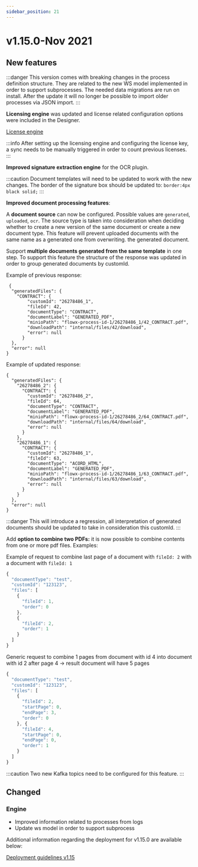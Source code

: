 ```yaml
---
sidebar_position: 21
---
```


# v1.15.0-Nov 2021

## **New features**

:::danger
This version comes with breaking changes in the process definition structure. They are related to the new WS model implemented in order to support subprocesses. The needed data migrations are run on install. After the update it will no longer be possible to import older processes via JSON import.
:::

**Licensing engine** was updated and license related configuration options were included in the Designer.

[License engine](../../docs/platform-deep-dive/core-components/core-extensions/license-engine)

:::info
After setting up the licensing engine and configuring the license key, a sync needs to be manually triggered in order to count previous licenses.
:::

**Improved signature extraction engine** for the OCR plugin.

:::caution
Document templates will need to be updated to work with the new changes. The border of the signature box should be updated to: `border:4px black solid;`
:::

**Improved document processing features**:

A **document source** can now be configured. Possible values are `generated`, `uploaded`, `ocr`. The source type is taken into consideration when deciding whether to create a new version of the same document or create a new document type. This feature will prevent uploaded documents with the same name as a generated one from overwriting. the generated document. 

Support **multiple documents generated from the same template** in one step. To support this feature the structure of the response was updated in order to group generated documents by customId. 


Example of previous response:

```
 {
  "generatedFiles": {
    "CONTRACT": {
        "customId": "26278486_1",
        "fileId": 42,
        "documentType": "CONTRACT",
        "documentLabel": "GENERATED_PDF",
        "minioPath": "flowx-process-id-1/26278486_1/42_CONTRACT.pdf",
        "downloadPath": "internal/files/42/download",
        "error": null
      }
  },
  "error": null
}
```

Example of updated response:

```
{
  "generatedFiles": {
    "26278486_2": {
      "CONTRACT": {
        "customId": "26278486_2",
        "fileId": 64,
        "documentType": "CONTRACT",
        "documentLabel": "GENERATED_PDF",
        "minioPath": "flowx-process-id-1/26278486_2/64_CONTRACT.pdf",
        "downloadPath": "internal/files/64/download",
        "error": null
      }
    },
    "26278486_1": {
      "CONTRACT": {
        "customId": "26278486_1",
        "fileId": 63,
        "documentType": "ACORD_HTML",
        "documentLabel": "GENERATED_PDF",
        "minioPath": "flowx-process-id-1/26278486_1/63_CONTRACT.pdf",
        "downloadPath": "internal/files/63/download",
        "error": null
      }
    }
  },
  "error": null
}
```

:::danger
This will introduce a regression, all interpretation of generated documents should be updated to take in consideration this customId.
:::

Add **option to combine two PDFs:** it is now possible to combine contents from one or more pdf files. Examples:

Example of request to combine last page of a document with `fileId: 2` with a document with `fileId: 1`

```jsx
{
  "documentType": "test",
  "customId": "123123",
  "files": [
    {
      "fileId": 1,
      "order": 0
    },
    {
      "fileId": 2,
      "order": 1
    }
  ]
}
```

Generic request to combine 1 pages from document with id 4 into document with id 2 after page 4 → result document will have 5 pages

```jsx
{
  "documentType": "test",
  "customId": "123123",
  "files": [
    {
      "fileId": 2,
      "startPage": 0,
      "endPage": 3,
      "order": 0
    }, {
      "fileId": 4,
      "startPage": 0,
      "endPage": 0,
      "order": 1
    }
  ]
}
```

:::caution
Two new Kafka topics need to be configured for this feature.
:::

## **Changed**

### Engine

* Improved information related to processes from logs
* Update ws model in order to support subprocess

Additional information regarding the deployment for v1.15.0 are available below:

[Deployment guidelines v1.15](deployment-guidelines-v1.15.md)

